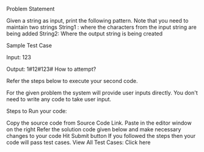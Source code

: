Problem Statement

Given a string as input, print the following pattern. Note that you need to
maintain two strings
String1 : where the characters from the input string are being added
String2: Where the output string is being created

Sample Test Case

Input:
123

Output:
1#12#123#
How to attempt?

Refer the steps below to execute your second code.

For the given problem the system will provide user inputs directly. You don't need to write any code to take user input.

Steps to Run your code:

Copy the source code from Source Code Link.
Paste in the editor window on the right
Refer the solution code given below and make necessary changes to your code
Hit Submit button
If you followed the steps then your code will pass test cases.
View All Test Cases: Click here
